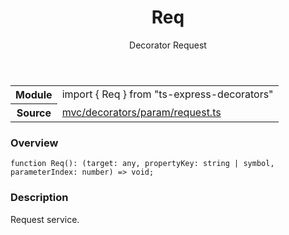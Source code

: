 <header class="symbol-info-header">    <h1 id="req">Req</h1>    <label class="symbol-info-type-label decorator">Decorator</label>    <label class="api-type-label alias">Request</label>  </header>
<section class="symbol-info">      <table class="is-full-width">        <tbody>        <tr>          <th>Module</th>          <td>            <div class="lang-typescript">                <span class="token keyword">import</span> { Req }                 <span class="token keyword">from</span>                 <span class="token string">"ts-express-decorators"</span>                            </div>          </td>        </tr>        <tr>          <th>Source</th>          <td>            <a href="https://romakita.github.io/ts-express-decorators/#//blob/v2.7.1/src/mvc/decorators/param/request.ts#L0-L0">                mvc/decorators/param/request.ts            </a>        </td>        </tr>                </tbody>      </table>    </section>

### Overview

<pre><code class="typescript-lang">function <span class="token function">Req</span><span class="token punctuation">(</span><span class="token punctuation">)</span><span class="token punctuation">:</span> <span class="token punctuation">(</span>target<span class="token punctuation">:</span> <span class="token keyword">any</span><span class="token punctuation">,</span> propertyKey<span class="token punctuation">:</span> <span class="token keyword">string</span> | symbol<span class="token punctuation">,</span> parameterIndex<span class="token punctuation">:</span> <span class="token keyword">number</span><span class="token punctuation">)</span> => <span class="token keyword">void</span><span class="token punctuation">;</span></code></pre>

### Description

Request service.
